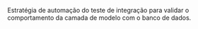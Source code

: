 Estratégia de automação do teste de integração para validar o comportamento da camada de modelo com o banco de dados. 

